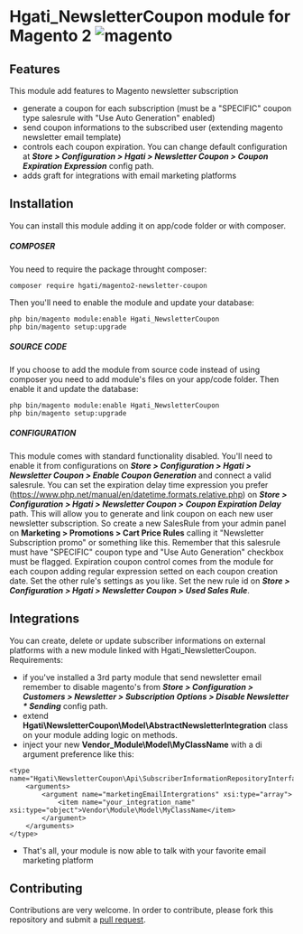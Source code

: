# Hgati_NewsletterCoupon module for Magento 2 <img src="https://avatars.githubusercontent.com/u/168457?s=40&v=4" alt="magento" />

## Features
This module add features to Magento newsletter subscription
- generate a coupon for each subscription (must be a "SPECIFIC" coupon type salesrule with "Use Auto Generation" enabled)
- send coupon informations to the subscribed user (extending magento newsletter email template)
- controls each coupon expiration. You can change default configuration at ___Store > Configuration > Hgati > Newsletter Coupon > Coupon Expiration Expression___ config path.
- adds graft for integrations with email marketing platforms

## Installation
You can install this module adding it on app/code folder or with composer.
##### COMPOSER
You need to require the package throught composer:
```
composer require hgati/magento2-newsletter-coupon
```
Then you'll need to enable the module and update your database:
```
php bin/magento module:enable Hgati_NewsletterCoupon
php bin/magento setup:upgrade
```
##### SOURCE CODE
If you choose to add the module from source code instead of using composer you need to add module's files on your app/code folder.
Then enable it and update the database:
```
php bin/magento module:enable Hgati_NewsletterCoupon
php bin/magento setup:upgrade
```
##### CONFIGURATION
This module comes with standard functionality disabled. You'll need to enable it from configurations on ___Store > Configuration > Hgati > Newsletter Coupon > Enable Coupon Generation___ and connect a valid salesrule. 
You can set the expiration delay time expression you prefer (https://www.php.net/manual/en/datetime.formats.relative.php) on ___Store > Configuration > Hgati > Newsletter Coupon > Coupon Expiration Delay___ path.
This will allow you to generate and link coupon on each new user newsletter subscription.
So create a new SalesRule from your admin panel on __Marketing > Promotions > Cart Price Rules__ calling it "Newsletter Subscription promo" or something like this.
Remember that this salesrule must have "SPECIFIC" coupon type and "Use Auto Generation" checkbox must be flagged. Expiration coupon control comes from the module for each coupon adding regular expression setted on each coupon creation date.
Set the other rule's settings as you like.
Set the new rule id on ___Store > Configuration > Hgati > Newsletter Coupon > Used Sales Rule___.

## Integrations
You can create, delete or update subscriber informations on external platforms with a new module linked with Hgati_NewsletterCoupon.
Requirements:
- if you've installed a 3rd party module that send newsletter email remember to disable magento's from ___Store > Configuration > Customers > Newsletter > Subscription Options > Disable Newsletter * Sending___ config path.
- extend __Hgati\NewsletterCoupon\Model\AbstractNewsletterIntegration__ class on your module adding logic on methods.
- inject your new __Vendor_Module\Model\MyClassName__ with a di argument preference like this:
```
<type name="Hgati\NewsletterCoupon\Api\SubscriberInformationRepositoryInterface">
    <arguments>
        <argument name="marketingEmailIntergrations" xsi:type="array">
            <item name="your_integration_name" xsi:type="object">Vendor\Module\Model\MyClassName</item>
        </argument>
    </arguments>
</type>
```
- That's all, your module is now able to talk with your favorite email marketing platform

## Contributing
Contributions are very welcome. In order to contribute, please fork this repository and submit a [pull request](https://docs.github.com/en/free-pro-team@latest/github/collaborating-with-issues-and-pull-requests/creating-a-pull-request).
